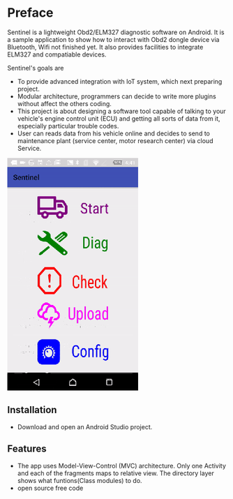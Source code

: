Preface
==========

Sentinel is a lightweight Obd2/ELM327 diagnostic software on Android. It is a sample application to show how to interact with Obd2 dongle device via Bluetooth, Wifi not finished yet. It also provides facilities to integrate ELM327 and compatiable devices.

Sentinel's goals are

* To provide advanced integration with IoT system, which next preparing project.
* Modular architecture, programmers can decide to write more plugins without affect the others coding.
* This project is about designing a software tool capable of talking to your vehicle's engine control unit (ECU) and getting all sorts of data from it, especially particular trouble codes.
* User can reads data from his vehicle online and decides to send to maintenance plant (service center, motor research center) via cloud Service.

![simulation]( ./screen.gif )

Installation
---------------
- Download and open an Android Studio project.

Features
---------------
- The app uses Model-View-Control (MVC) architecture. Only one Activity and each of the fragments maps to relative view. The directory layer shows what funtions(Class modules) to do.
- open source free code

